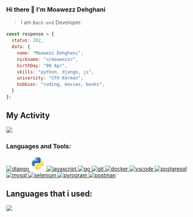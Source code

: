 ### Hi there 👋 I'm Moawezz Dehghani

> I am `Back-end` Developer.

```js
const response = {
  status: 202,
  data: {
    name: "Moawezz Dehghani",
    nickname: "</moawezz>",
    birthDay: "09 Apr",
    skills: "python, django, js",
    university: "CFU Kerman",
    hobbies: "coding, movies, books",
  }
};
```

## My Activity
<img src="https://github-readme-stats.vercel.app/api?username=mo4wez&show_icons=true&theme=dark">

<h3 align="left">Languages and Tools:</h3>
<p align="left"> <a href="https://www.djangoproject.com/" target="_blank" rel="noreferrer"> <img src="https://cdn.worldvectorlogo.com/logos/django.svg" alt="django" width="40" height="40"/> </a> <a href="https://www.python.org" target="_blank" rel="noreferrer"> <img src="https://raw.githubusercontent.com/devicons/devicon/master/icons/python/python-original.svg" alt="python" width="40" height="40"/> </a> <a href="https://www.javascript.com/" target="_blank" rel="noreferrer"> <img src="https://www.svgrepo.com/show/303206/javascript-logo.svg" alt="javascript" width="40" height="40"/> </a> <a href="https://go.dev/" target="_blank" rel="noreferrer"> <img src="https://cdn.worldvectorlogo.com/logos/go-8.svg" alt="go" width="40" height="40"/> <a href="https://git-scm.com/" target="_blank" rel="noreferrer"> <img src="https://www.svgrepo.com/show/303548/git-icon-logo.svg" alt="git" width="40" height="40"/> <a href="https://www.docker.com/" target="_blank" rel="noreferrer"> <img src="https://www.svgrepo.com/show/448221/docker.svg" alt="docker" width="40" height="40"/> <a href="https://code.visualstudio.com/" target="_blank" rel="noreferrer"> <img src="https://www.svgrepo.com/show/303535/visual-studio-code-logo.svg" alt="vscode" width="40" height="40"/> <a href="https://www.postgresql.org/" target="_blank" rel="noreferrer"> <img src="https://cdn.worldvectorlogo.com/logos/postgresql.svg" alt="postgresql" width="40" height="40"/> <a href="https://www.mysql.com/" target="_blank" rel="noreferrer"> <img src="https://www.svgrepo.com/show/355133/mysql.svg" alt="mysql" width="40" height="40"/> </a> <a href="https://selenium-python.readthedocs.io/" target="_blank" rel="noreferrer"> <img src="https://www.svgrepo.com/show/354321/selenium.svg" alt="selenium" width="40" height="40"/> <a href="https://docs.pyrogram.org/" target="_blank" rel="noreferrer"> <img src="https://docs.pyrogram.org/_static/pyrogram.png" alt="pyrogram" width="38" height="45"/> <a href="https://postman.com" target="_blank" rel="noreferrer"> <img src="https://www.vectorlogo.zone/logos/getpostman/getpostman-icon.svg" alt="postman" width="40" height="40"/> </a>

## Languages that i used:
<img src="https://github-readme-stats.vercel.app/api/top-langs/?username=mo4wez&hide_progress=true">
